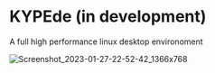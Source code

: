 # KYPEde (in development)
A full high performance linux desktop environoment


![Screenshot_2023-01-27-22-52-42_1366x768](https://user-images.githubusercontent.com/68729523/215153172-73195b66-926b-48ad-9c8c-e7508f65da87.png)
